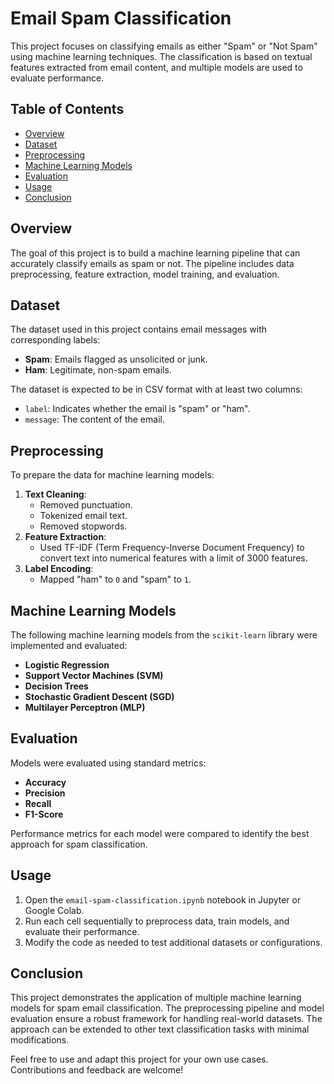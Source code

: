 # Email Spam Classification

This project focuses on classifying emails as either "Spam" or "Not Spam" using machine learning techniques. The classification is based on textual features extracted from email content, and multiple models are used to evaluate performance.

## Table of Contents
- [Overview](#overview)
- [Dataset](#dataset)
- [Preprocessing](#preprocessing)
- [Machine Learning Models](#machine-learning-models)
- [Evaluation](#evaluation)
- [Usage](#usage)
- [Conclusion](#conclusion)

## Overview
The goal of this project is to build a machine learning pipeline that can accurately classify emails as spam or not. The pipeline includes data preprocessing, feature extraction, model training, and evaluation.

## Dataset
The dataset used in this project contains email messages with corresponding labels:
- **Spam**: Emails flagged as unsolicited or junk.
- **Ham**: Legitimate, non-spam emails.

The dataset is expected to be in CSV format with at least two columns:
- `label`: Indicates whether the email is "spam" or "ham".
- `message`: The content of the email.

## Preprocessing
To prepare the data for machine learning models:
1. **Text Cleaning**: 
   - Removed punctuation.
   - Tokenized email text.
   - Removed stopwords.
2. **Feature Extraction**: 
   - Used TF-IDF (Term Frequency-Inverse Document Frequency) to convert text into numerical features with a limit of 3000 features.
3. **Label Encoding**: 
   - Mapped "ham" to `0` and "spam" to `1`.

## Machine Learning Models
The following machine learning models from the `scikit-learn` library were implemented and evaluated:
- **Logistic Regression**
- **Support Vector Machines (SVM)**
- **Decision Trees**
- **Stochastic Gradient Descent (SGD)**
- **Multilayer Perceptron (MLP)**

## Evaluation
Models were evaluated using standard metrics:
- **Accuracy**
- **Precision**
- **Recall**
- **F1-Score**

Performance metrics for each model were compared to identify the best approach for spam classification.

## Usage
1. Open the `email-spam-classification.ipynb` notebook in Jupyter or Google Colab.
2. Run each cell sequentially to preprocess data, train models, and evaluate their performance.
3. Modify the code as needed to test additional datasets or configurations.

## Conclusion
This project demonstrates the application of multiple machine learning models for spam email classification. The preprocessing pipeline and model evaluation ensure a robust framework for handling real-world datasets. The approach can be extended to other text classification tasks with minimal modifications.

Feel free to use and adapt this project for your own use cases. Contributions and feedback are welcome!

